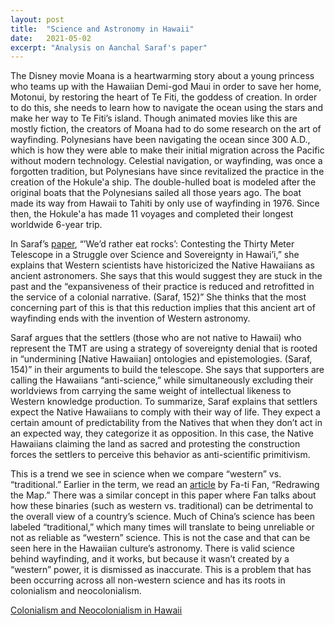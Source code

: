 ```yaml
---
layout: post
title:  "Science and Astronomy in Hawaii"
date:   2021-05-02
excerpt: "Analysis on Aanchal Saraf's paper"
---
```

The Disney movie Moana is a heartwarming story about a young princess who teams up with the Hawaiian Demi-god Maui in order to save her home, Motonui, by restoring the heart of Te Fiti, the goddess of creation. In order to do this, she needs to learn how to navigate the ocean using the stars and make her way to Te Fiti’s island. Though animated movies like this are mostly fiction, the creators of Moana had to do some research on the art of wayfinding. Polynesians have been navigating the ocean since 300 A.D., which is how they were able to make their initial migration across the Pacific without modern technology. Celestial navigation, or wayfinding, was once a forgotten tradition, but Polynesians have since revitalized the practice in the creation of the Hokule'a ship. The double-hulled boat is modeled after the original boats that the Polynesians sailed all those years ago. The boat made its way from Hawaii to Tahiti by only use of wayfinding in 1976. Since then, the Hokule'a has made 11 voyages and completed their longest worldwide 6-year trip. 

In Saraf’s [paper](https://escholarship.org/uc/item/70z6w502), “’We’d rather eat rocks’: Contesting the Thirty Meter Telescope in a Struggle over Science and Sovereignty in Hawai’i,” she explains that Western scientists have historicized the Native Hawaiians as ancient astronomers. She says that this would suggest they are stuck in the past and the “expansiveness of their practice is reduced and retrofitted in the service of a colonial narrative. (Saraf, 152)” She thinks that the most concerning part of this is that this reduction implies that this ancient art of wayfinding ends with the invention of Western astronomy. 

Saraf argues that the settlers (those who are not native to Hawaii) who represent the TMT are using a strategy of sovereignty denial that is rooted in “undermining [Native Hawaiian] ontologies and epistemologies. (Saraf, 154)” in their arguments to build the telescope. She says that supporters are calling the Hawaiians “anti-science,” while simultaneously excluding their worldviews from carrying the same weight of intellectual likeness to Western knowledge production. To summarize, Saraf explains that settlers expect the Native Hawaiians to comply with their way of life. They expect a certain amount of predictability from the Natives that when they don’t act in an expected way, they categorize it as opposition. In this case, the Native Hawaiians claiming the land as sacred and protesting the construction forces the settlers to perceive this behavior as anti-scientific primitivism.
	
This is a trend we see in science when we compare “western” vs. “traditional.” Earlier in the term, we read an [article](https://www.journals.uchicago.edu/doi/abs/10.1086/521156) by Fa-ti Fan, “Redrawing the Map.” There was a similar concept in this paper where Fan talks about how these binaries (such as western vs. traditional) can be detrimental to the overall view of a country’s science. Much of China’s science has been labeled “traditional,” which many times will translate to being unreliable or not as reliable as “western” science. This is not the case and that can be seen here in the Hawaiian culture’s astronomy. There is valid science behind wayfinding, and it works, but because it wasn’t created by a “western” power, it is dismissed as inaccurate. This is a problem that has been occurring across all non-western science and has its roots in colonialism and neocolonialism.  


[Colonialism and Neocolonialism in Hawaii](https://asokamoto.github.io/407FinalProject/blog/Neocolonialism/)

